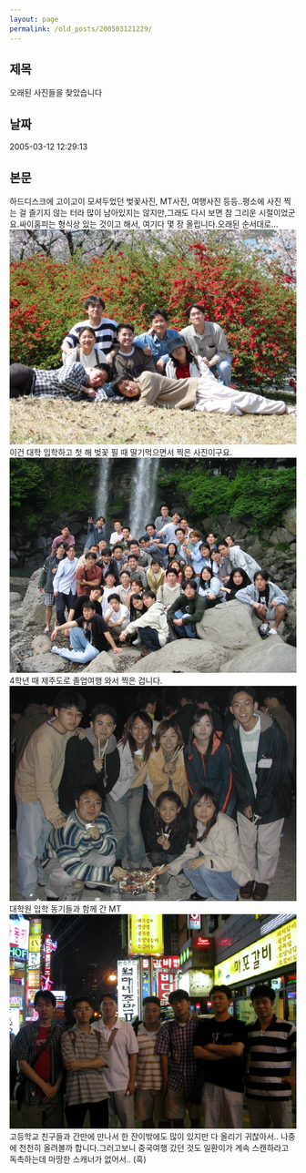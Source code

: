 ```yaml
---
layout: page
permalink: /old_posts/200503121229/
---
```


## 제목
오래된 사진들을 찾았습니다

## 날짜
2005-03-12 12:29:13

## 본문
하드디스크에 고이고이 모셔두었던 벚꽃사진, MT사진, 여행사진 등등..평소에 사진 찍는 걸 즐기지 않는 터라 많이 남아있지는 않지만,그래도 다시 보면 참 그리운 시절이었군요.싸이홈피는 형식상 있는 것이고 해서, 여기다 몇 장 올립니다.오래된 순서대로...![c0003499_12152071.jpg](200503121229/c0003499_12152071.jpg)이건 대학 입학하고 첫 해 벚꽃 필 때 딸기먹으면서 찍은 사진이구요.![c0003499_23531060.jpg](200503121229/c0003499_23531060.jpg)4학년 때 제주도로 졸업여행 와서 찍은 겁니다.![c0003499_12214365.jpg](200503121229/c0003499_12214365.jpg)대학원 입학 동기들과 함께 간 MT![c0003499_12251736.jpg](200503121229/c0003499_12251736.jpg)고등학교 친구들과 간만에 만나서 한 잔이밖에도 많이 있지만 다 올리기 귀찮아서.. 나중에 천천히 올려볼까 합니다.그러고보니 중국여행 갔던 것도 일환이가 계속 스캔하라고 독촉하는데 마땅한 스캐너가 없어서.. (흑)